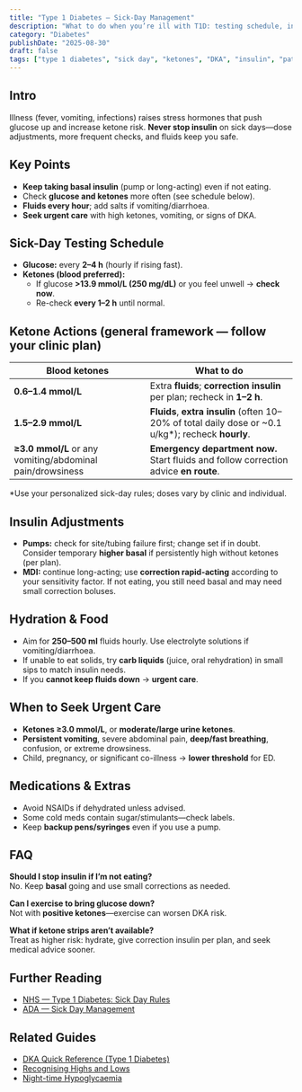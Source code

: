 ```yaml
---
title: "Type 1 Diabetes — Sick-Day Management"
description: "What to do when you’re ill with T1D: testing schedule, insulin adjustments, fluids, ketone thresholds, and when to go to ED."
category: "Diabetes"
publishDate: "2025-08-30"
draft: false
tags: ["type 1 diabetes", "sick day", "ketones", "DKA", "insulin", "patientguide"]
---
```


## Intro
Illness (fever, vomiting, infections) raises stress hormones that push glucose up and increase ketone risk. **Never stop insulin** on sick days—dose adjustments, more frequent checks, and fluids keep you safe.

## Key Points
- **Keep taking basal insulin** (pump or long-acting) even if not eating.
- Check **glucose and ketones** more often (see schedule below).
- **Fluids every hour**; add salts if vomiting/diarrhoea.
- **Seek urgent care** with high ketones, vomiting, or signs of DKA.

## Sick-Day Testing Schedule
- **Glucose:** every **2–4 h** (hourly if rising fast).
- **Ketones (blood preferred):**
  - If glucose **>13.9 mmol/L (250 mg/dL)** or you feel unwell → **check now**.
  - Re-check **every 1–2 h** until normal.

## Ketone Actions (general framework — follow your clinic plan)
| Blood ketones | What to do |
|---|---|
| **0.6–1.4 mmol/L** | Extra **fluids**; **correction insulin** per plan; recheck in **1–2 h**. |
| **1.5–2.9 mmol/L** | **Fluids**, **extra insulin** (often 10–20% of total daily dose or ~0.1 u/kg*); recheck **hourly**. |
| **≥3.0 mmol/L** or any vomiting/abdominal pain/drowsiness | **Emergency department now.** Start fluids and follow correction advice **en route**. |

\*Use your personalized sick-day rules; doses vary by clinic and individual.

## Insulin Adjustments
- **Pumps:** check for site/tubing failure first; change set if in doubt. Consider temporary **higher basal** if persistently high without ketones (per plan).
- **MDI:** continue long-acting; use **correction rapid-acting** according to your sensitivity factor. If not eating, you still need basal and may need small correction boluses.

## Hydration & Food
- Aim for **250–500 ml** fluids hourly. Use electrolyte solutions if vomiting/diarrhoea.
- If unable to eat solids, try **carb liquids** (juice, oral rehydration) in small sips to match insulin needs.
- If you **cannot keep fluids down** → **urgent care**.

## When to Seek Urgent Care
- **Ketones ≥3.0 mmol/L**, or **moderate/large urine ketones**.
- **Persistent vomiting**, severe abdominal pain, **deep/fast breathing**, confusion, or extreme drowsiness.
- Child, pregnancy, or significant co-illness → **lower threshold** for ED.

## Medications & Extras
- Avoid NSAIDs if dehydrated unless advised.
- Some cold meds contain sugar/stimulants—check labels.
- Keep **backup pens/syringes** even if you use a pump.

## FAQ
**Should I stop insulin if I’m not eating?**  
No. Keep **basal** going and use small corrections as needed.

**Can I exercise to bring glucose down?**  
Not with **positive ketones**—exercise can worsen DKA risk.

**What if ketone strips aren’t available?**  
Treat as higher risk: hydrate, give correction insulin per plan, and seek medical advice sooner.

## Further Reading
- [NHS — Type 1 Diabetes: Sick Day Rules](https://www.nhs.uk/)  
- [ADA — Sick Day Management](https://diabetes.org/)  

## Related Guides
- [DKA Quick Reference (Type 1 Diabetes)](/guides/type-1-diabetes-dka-quick-reference/)  
- [Recognising Highs and Lows](/guides/recognising-highs-and-lows/)  
- [Night-time Hypoglycaemia](/guides/night-time-hypoglycaemia/)  

